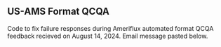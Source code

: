 ## US-AMS Format QCQA

Code to fix failure responses during Ameriflux automated format QCQA feedback recieved on August 14, 2024. Email message pasted below. 

